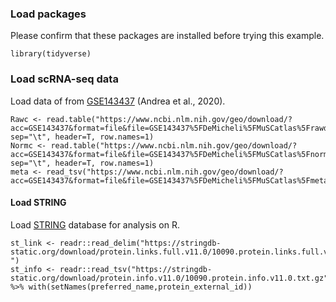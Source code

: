 

### Load packages

Please confirm that these packages are installed before trying this example.

``` {r loadLibs, message=FALSE}
library(tidyverse)
```

### Load scRNA-seq data

Load data of from [GSE143437](https://www.ncbi.nlm.nih.gov/geo/query/acc.cgi?acc=GSE143437) (Andrea et al., 2020).

```{r loadData, cache=TRUE, message=FALSE}
Rawc <- read.table("https://www.ncbi.nlm.nih.gov/geo/download/?acc=GSE143437&format=file&file=GSE143437%5FDeMicheli%5FMuSCatlas%5Frawdata%2Etxt%2Egz", sep="\t", header=T, row.names=1)
Normc <- read.table("https://www.ncbi.nlm.nih.gov/geo/download/?acc=GSE143437&format=file&file=GSE143437%5FDeMicheli%5FMuSCatlas%5Fnormalizeddata%2Etxt%2Egz", sep="\t", header=T, row.names=1)
meta <- read_tsv("https://www.ncbi.nlm.nih.gov/geo/download/?acc=GSE143437&format=file&file=GSE143437%5FDeMicheli%5FMuSCatlas%5Fmetadata%2Etxt%2Egz") 
```

#### Load STRING 

Load [STRING](https://string-db.org/) database for analysis on R.

```
st_link <- readr::read_delim("https://stringdb-static.org/download/protein.links.full.v11.0/10090.protein.links.full.v11.0.txt.gz",delim=" ")
st_info <- readr::read_tsv("https://stringdb-static.org/download/protein.info.v11.0/10090.protein.info.v11.0.txt.gz",col_types="cc__") %>% with(setNames(preferred_name,protein_external_id))
```
